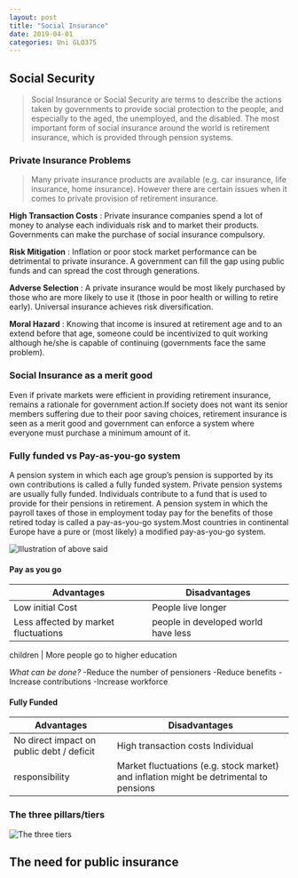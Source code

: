```yaml
---
layout: post
title: "Social Insurance"
date: 2019-04-01
categories: Uni GLO375
---
```


## Social Security

> Social Insurance or Social Security are terms to describe the actions taken by
> governments to provide social protection to the people, and especially to the
> aged, the unemployed, and the disabled. The most important form of social
> insurance around the world is retirement insurance, which is provided through
> pension systems. 

### Private Insurance Problems

> Many private insurance products are available (e.g. car insurance, life
> insurance, home insurance). However there are certain issues when it comes to
> private provision of retirement insurance.

**High Transaction Costs**
: Private insurance companies spend a lot of money to analyse each individuals
risk and to market their products. Governments can make the purchase of social
insurance compulsory.

**Risk Mitigation**
: Inflation or poor stock market performance
can be detrimental to private insurance. A government can fill the gap using
public funds and can spread the cost through generations.

**Adverse Selection**
: A private insurance would be most likely purchased by those who are more
likely to use it (those in poor health or willing to retire early). Universal
insurance achieves risk diversification.

**Moral Hazard**
: Knowing that income is insured at retirement age and to an extend before that
age, someone could be incentivized to quit working although he/she is capable of
continuing (governments face the same problem).

### Social Insurance as a merit good

Even if private markets were efficient in providing retirement insurance,
remains a rationale for government action.If society does not want its senior
members suffering due to their poor saving choices, retirement insurance is seen
as a merit good and government can enforce a system where everyone must purchase
a minimum amount of it. 

### Fully funded vs Pay-as-you-go system

A pension system in which each age group’s pension is supported by its own
contributions is called a fully funded system. Private pension systems are
usually fully funded. Individuals contribute to a fund that is used to provide
for their pensions in retirement. A pension system in which the payroll taxes of
those in employment today pay for the benefits of those retired today is called
a pay-as-you-go system.Most countries in continental Europe have a pure or (most
likely) a modified pay-as-you-go system.

![Illustration of above
said](https://i.ibb.co/RvtV7pZ/state-private-pension.png)

#### Pay as you go

Advantages                           | Disadvantages
--------------                       | -----------
Low initial Cost                     | People live longer
Less affected by market fluctuations | people in developed world have less
children
                                     | More people go to higher education

*What can be done?*
-Reduce the number of pensioners 
-Reduce benefits
-Increase contributions 
-Increase workforce

#### Fully Funded

Advantages                                | Disadvantages
--------------                            | -----------
No direct impact on public debt / deficit | High transaction costs Individual
responsibility                            | Market fluctuations (e.g. stock market) and inflation might be detrimental to pensions

### The three pillars/tiers 

![The three tiers](https://simg.wooribank.com/img/section/en/rp/rp_402_dg1.gif)

## The need for public insurance


